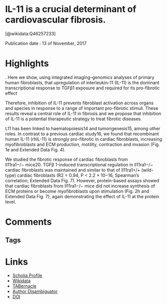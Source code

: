 
IL-11 is a crucial determinant of cardiovascular fibrosis.
==========================================================
  
  [@wikidata:Q46257233]  
  
Publication date : 13 of November, 2017  

# Highlights

. Here we show, using integrated imaging–genomics analyses 
of primary human fibroblasts, that upregulation of interleukin-11 
(IL-11) is the dominant transcriptional response to TGFβ1 exposure 
and required for its pro-fibrotic effect

 Therefore, inhibition of IL-11 
prevents fibroblast activation across organs and species in response 
to a range of important pro-fibrotic stimuli. These results reveal a 
central role of IL-11 in fibrosis and we propose that inhibition of 
IL-11 is a potential therapeutic strategy to treat fibrotic diseases.

L11 has been linked to haematopoiesis14 and tumorigenesis15, 
among other roles. In contrast to a previous cardiac study16, we found 
that recombinant human IL-11 (rhIL-11) is strongly pro-fibrotic in 
cardiac fibroblasts, increasing myofibroblasts and ECM production, 
motility, contraction and invasion (Fig. 1e and Extended Data Fig. 4). 

We  studied  the  fibrotic  response  of  cardiac  fibroblasts  from  
Il11ra1−/− mice20. TGFβ 1-induced transcriptional regulation in 
Il11ra1−/− cardiac fibroblasts was maintained and similar to that of 
Il11ra1+/+ (wild-type) cardiac fibroblasts (R2 =   0.94,  P <   2.2  ×   10−16, 
Spearman’s correlation; Extended Data Fig. 7). However, protein-based 
assays showed that cardiac fibroblasts from Il11ra1−/− mice did not 
increase synthesis of ECM proteins or become myofibroblasts upon 
stimulation (Fig. 2h and Extended Data Fig. 7), again demonstrating 
the effect of IL-11 at the protein level.


# Comments

## Tags

# Links
  
 * [Scholia Profile](https://scholia.toolforge.org/work/Q46257233)  
 * [Wikidata](https://www.wikidata.org/wiki/Q46257233)  
 * [TABernacle](https://tabernacle.toolforge.org/?#/tab/manual/Q46257233/P921%3BP4510)  
 * [Author Disambiguator](https://author-disambiguator.toolforge.org/work_item_oauth.php?id=Q46257233&batch_id=&match=1&author_list_id=&doit=Get+author+links+for+work)  
 * [DOI](https://doi.org/10.1038/NATURE24676)  
